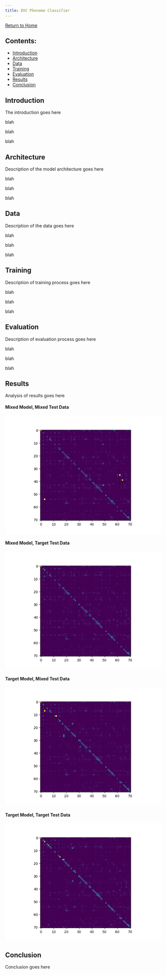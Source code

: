 ```yaml
---
title: DVC Phoneme Classifier
---
```

[Return to Home](index.md)
## Contents:
- [Introduction](#introduction)
- [Architecture](#architecture)
- [Data](#data)
- [Training](#training)
- [Evaluation](#evaluation)
- [Results](#results)
- [Conclusion](#conclusion)


## Introduction
The introduction goes here

blah

blah

blah

## Architecture
Description of the model architecture goes here

blah

blah

blah

## Data
Description of the data goes here

blah

blah

blah

## Training
Description of training process goes here

blah

blah

blah

## Evaluation
Description of evaluation process goes here

blah

blah

blah

## Results
Analysis of results goes here

#### Mixed Model, Mixed Test Data
![alt text](test_results/mixedmodel-mixeddata/percent_confusion_matrix.png)

#### Mixed Model, Target Test Data
![alt text](test_results/mixedmodel-targetdata/percent_confusion_matrix.png)

#### Target Model, Mixed Test Data
![alt text](test_results/targetmodel-mixeddata/percent_confusion_matrix.png)

#### Target Model, Target Test Data
![alt text](test_results/targetmodel-targetdata/percent_confusion_matrix.png)

## Conclusion
Conclusion goes here
